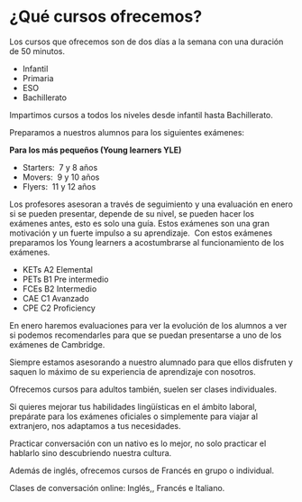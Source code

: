 # ¿Qué cursos ofrecemos?

Los cursos que ofrecemos son de dos días a la semana con una duración de 50 minutos.

* Infantil
* Primaria
* ESO
* Bachillerato

Impartimos cursos a todos los niveles desde infantil hasta Bachillerato.

Preparamos a nuestros alumnos para los siguientes exámenes: 

**Para los más pequeños (Young learners YLE)**

* Starters:  7 y 8 años 
* Movers:  9 y 10 años
* Flyers:  11 y 12 años

Los profesores asesoran a través de seguimiento y una evaluación en enero si se pueden presentar, depende de su nivel, se pueden hacer los exámenes antes, esto es solo una guía.  Estos exámenes son una gran motivación y un fuerte impulso a su aprendizaje.  Con estos exámenes preparamos los Young learners a acostumbrarse al funcionamiento de los exámenes.

* KETs A2 Elemental
* PETs B1 Pre intermedio
* FCEs B2 Intermedio
* CAE C1 Avanzado
* CPE C2 Proficiency

En enero haremos evaluaciones para ver la evolución de los alumnos a ver si podemos recomendarles para que se puedan presentarse a uno de los exámenes de Cambridge.

Siempre estamos asesorando a nuestro alumnado para que ellos disfruten y saquen lo máximo de su experiencia de aprendizaje con nosotros.

Ofrecemos cursos para adultos también, suelen ser clases individuales.

Si quieres mejorar tus habilidades lingüísticas en el ámbito laboral, prepárate para los exámenes oficiales o simplemente para viajar al extranjero, nos adaptamos a tus necesidades.

Practicar conversación con un nativo es lo mejor, no solo practicar el hablarlo sino descubriendo nuestra cultura.

Además de inglés, ofrecemos cursos de Francés en grupo o individual.

Clases de conversación online: Inglés,, Francés e Italiano.